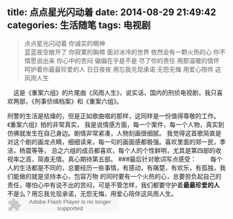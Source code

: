 title: 点点星光闪动着
date: 2014-08-29 21:49:42
categories: 生活随笔
tags: 电视剧
---

> 点点星光闪动着 你诚实的眼神  
  蓝蓝夜空敞开了 你寂寞的胸襟
  面对冰冷的世界 依然会有一颗火热的心
  你不情愿说出来 你心中的苦闷
  偏偏在乎是不是 尽了你的责任
  用那温暖的情怀 呵护着你最最珍爱的人
  日日夜夜
  用忘我兑现承诺
  无怨无悔 用爱心陪伴
  这风雨人生

　这是《重案六组》的片尾曲《风雨人生》，说实话，国内的刑侦电视剧，我只喜欢两部，《刑事侦缉档案》和《重案六组》。  
  <!--more-->
  刑警的生活是枯燥的，但是正如歌曲唱的那样，这同样是一份值得尊敬的工作。《重案六组》拍的非常真实，
  我是说情感方面，每一个案件，每一个人物，真实到仿佛就发生在自己身边。剧情非常紧凑，人物刻画很细腻。
  我觉得这首歌简直是对这个剧的画龙点睛，细细读来，每一句的画面感都极强。喜欢里面的郑一民，季洁，杨震等等，
  总之六组的成员都喜欢，每个人的个性鲜明，尤其是第四部的收视率之高，简直无情。真心期待第五部。
  ###最后针对歌词写点感受：
  　　每个人的生活都是不同的，总要经历一些事情，有感动，有痛楚，有欢乐，有孤独，我们能做的就是坚持本心，包容万物
  的同时要有一个火热的心，总要担负起自己的责任，哪怕心中有说不出的苦闷，可是不管怎样，我们都要守护着**最最珍爱的人**
  不是么？用忘我兑现承诺，无怨无悔，用爱心陪伴这风雨人生。
  <embed src="http://www.xiami.com/widget/0_1769373153/singlePlayer.swf" type="application/x-shockwave-flash" width="257" height="33" wmode="transparent"></embed>
